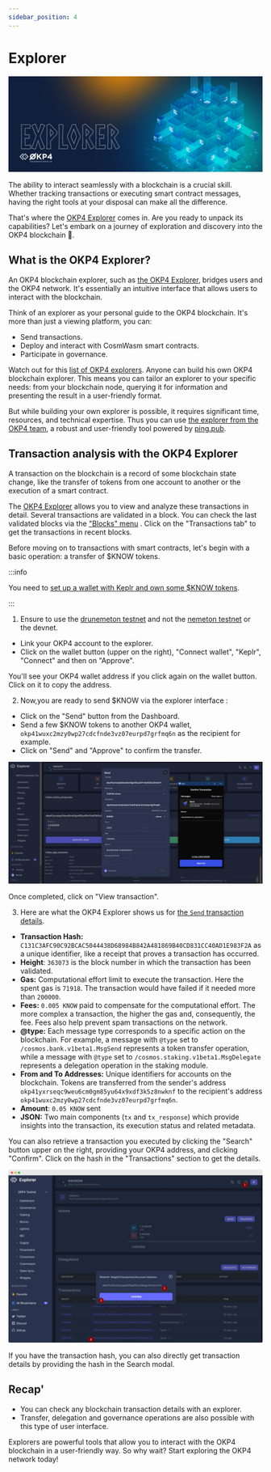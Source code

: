 ```yaml
---
sidebar_position: 4
---
```


# Explorer

![OKP4 with Keplr](/img/content/tutorials/explorer-0.webp)

The ability to interact seamlessly with a blockchain is a crucial skill. Whether tracking transactions or executing smart contract messages, having the right tools at your disposal can make all the difference.

That's where the [OKP4 Explorer](https://explore.okp4.network/OKP4%20Drunemeton%20testnet) comes in. Are you ready to unpack its capabilities? Let's embark on a journey of exploration and discovery into the OKP4 blockchain **🚀**.

## What is the OKP4 Explorer?

An OKP4 blockchain explorer, such as [the OKP4 Explorer](https://explore.okp4.network/OKP4%20Drunemeton%20testnet), bridges users and the OKP4 network. It's essentially an intuitive interface that allows users to interact with the blockchain.

Think of an explorer as your personal guide to the OKP4 blockchain. It's more than just a viewing platform, you can:

- Send transactions.
- Deploy and interact with CosmWasm smart contracts.
- Participate in governance.

Watch out for this [list of OKP4 explorers](https://github.com/okp4/awesome#-block-explorers). Anyone can build his own OKP4 blockchain explorer. This means you can tailor an explorer to your specific needs: from your blockchain node, querying it for information and presenting the result in a user-friendly format.

But while building your own explorer is possible, it requires significant time, resources, and technical expertise. Thus you can use [the explorer from the OKP4 team](https://github.com/okp4/ping-explorer), a robust and user-friendly tool powered by [ping.pub](https://ping.pub/).

## Transaction analysis with the OKP4 Explorer

A transaction on the blockchain is a record of some blockchain state change, like the transfer of tokens from one account to another or the execution of a smart contract.

The [OKP4 Explorer](https://explore.okp4.network/OKP4%20Drunemeton%20testnet) allows you to view and analyze these transactions in detail.
Several transactions are validated in a block. You can check the last validated blocks via the ["Blocks" menu](https://explore.okp4.network/OKP4%20Drunemeton%20testnet/block) . Click on the "Transactions tab" to get the transactions in recent blocks.

Before moving on to transactions with smart contracts, let's begin with a basic operation: a transfer of $KNOW tokens.

:::info

You need to [set up a wallet with Keplr and own some $KNOW tokens](https://docs.okp4.network/tutorials/keplr-1).

:::

1. Ensure to use the [drunemeton testnet](https://explore.okp4.network/OKP4%20Drunemeton%20testnet) and not the [nemeton testnet](https://explore.okp4.network/OKP4%20devnet) or the devnet.

- Link your OKP4 account to the explorer.
- Click on the wallet button (upper on the right), "Connect wallet", "Keplr", "Connect" and then on "Approve".

You'll see your OKP4 wallet address if you click again on the wallet button. Click on it to copy the address.

2. Now,you are ready to send $KNOW via the explorer interface :

- Click on the "Send" button from the Dashboard.
- Send a few $KNOW tokens to another OKP4 wallet, `okp41wuxc2mzy0wp27cdcfnde3vz07eurpd7grfmq6n` as the recipient for example.
- Click on "Send" and "Approve" to confirm the transfer.

<center><img src="/img/content/tutorials/explorermaj-1.webp"></img></center>

Once completed, click on "View transaction".

3. Here are what the OKP4 Explorer shows us for [the `Send` transaction details](https://explore.okp4.network/OKP4%20Drunemeton%20testnet/tx/C131C3AFC90C92BCAC5044438D68984B842A481869B40CD831CC40AD1E983F2A).

- **Transaction Hash:** `C131C3AFC90C92BCAC5044438D68984B842A481869B40CD831CC40AD1E983F2A` as a unique identifier, like a receipt that proves a transaction has occurred.
- **Height**: `363073` is the block number in which the transaction has been validated.
- **Gas:** Computational effort limit to execute the transaction. Here the spent gas is `71918`. The transaction would have failed if it needed more than `200000`.
- **Fees:** `0.005 KNOW` paid to compensate for the computational effort. The more complex a transaction, the higher the gas and, consequently, the fee. Fees also help prevent spam transactions on the network.
- **@type:** Each message type corresponds to a specific action on the blockchain. For example, a message with `@type` set to `/cosmos.bank.v1beta1.MsgSend` represents a token transfer operation, while a message with `@type` set to `/cosmos.staking.v1beta1.MsgDelegate` represents a delegation operation in the staking module.
- **From and To Addresses:** Unique identifiers for accounts on the blockchain. Tokens are transferred from the sender's address `okp41yxrseqc9weu6cm0gm85yu64x9xdf3k5z8nwknf` to the recipient's address `okp41wuxc2mzy0wp27cdcfnde3vz07eurpd7grfmq6n`.
- **Amount**: `0.05 KNOW` sent
- **JSON:** Two main components (`tx` and `tx_response`) which provide insights into the transaction, its execution status and related metadata.

You can also retrieve a transaction you executed by clicking the "Search" button upper on the right, providing your OKP4 address, and clicking "Confirm". Click on the hash in the "Transactions" section to get the details.

<center><img src="/img/content/tutorials/explorer-2.webp"></img></center>

If you have the transaction hash, you can also directly get transaction details by providing the hash in the Search modal.

## Recap'

- You can check any blockchain transaction details with an explorer.
- Transfer, delegation and governance operations are also possible with this type of user interface.

Explorers are powerful tools that allow you to interact with the OKP4 blockchain in a user-friendly way. So why wait? Start exploring the OKP4 network today!

